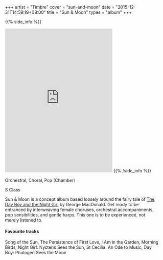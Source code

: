 +++
artist = "Timbre"
cover = "sun-and-moon"
date = "2015-12-31T14:59:19+08:00"
title = "Sun & Moon"
types = "album"
+++

{{% side_info %}}
<iframe style="border: 0; width: 350px; height: 470px;" src="https://bandcamp.com/EmbeddedPlayer/album=1532139111/size=large/bgcol=ffffff/linkcol=0687f5/tracklist=false/transparent=true/" seamless><a href="http://timbre.bandcamp.com/album/sun-moon">Sun &amp; Moon by Timbre</a></iframe>
{{% /side_info %}}

Orchestral, Choral, Pop (Chamber)

S Class

Sun & Moon is a concept album based loosely around the fairy tale of [The Day Boy and the Night Girl](https://en.wikipedia.org/wiki/The_Day_Boy_and_the_Night_Girl) by George MacDonald. Get ready to be entranced by interweaving female choruses, orchestral accompaniments, pop sensibilities, and gentle harps. This one is to be experienced, not merely listened to.

#### Favourite tracks

Song of the Sun, The Persistence of First Love, I Am in the Garden, Morning Birds, Night Girl: Nycteris Sees the Sun, St Cecilia: An Ode to Music, Day Boy: Photogen Sees the Moon